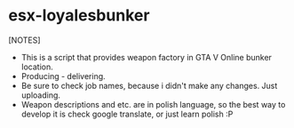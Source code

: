 # esx-loyalesbunker

[NOTES]

* This is a script that provides weapon factory in GTA V Online bunker location. 
* Producing - delivering.
* Be sure to check job names, because i didn't make any changes. Just uploading.
* Weapon descriptions and etc. are in polish language, so the best way to develop it is check google translate, or just learn polish :P 
